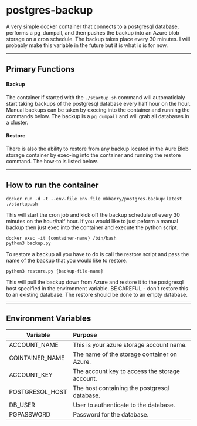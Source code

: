 # postgres-backup
A very simple docker container that connects to a postgresql database, performs a pg_dumpall, and then pushes the backup into an Azure blob storage on a cron schedule. The backup takes place every 30 minutes. I will probably make this variable in the future but it is what is is for now.

---

## Primary Functions
#### Backup
The container if started with the `./startup.sh` command will automaticlaly start taking backups of the postgresql database every half hour on the hour. Manual backups can be taken by execing into the container and running the commands below. The backup is a `pg_dumpall` and will grab all databases in a cluster.

#### Restore
There is also the ability to restore from any backup located in the Aure Blob storage container by exec-ing into the container and running the restore command. The how-to is listed below.

---

## How to run the container
```
docker run -d -t --env-file env.file mkbarry/postgres-backup:latest ./startup.sh
```
This will start the cron job and kick off the backup schedule of every 30 minutes on the hour/half hour. If you would like to just peform a manual backup then just exec into the container and execute the python script.
```
docker exec -it {container-name} /bin/bash
python3 backup.py
```
To restore a backup all you have to do is call the restore script and pass the name of the backup that you would like to restore.
```
python3 restore.py {backup-file-name}
```
This will pull the backup down from Azure and restore it to the postgresql host specified in the environment variable. BE CAREFUL - don't restore this to an existing database. The restore should be done to an empty database.

---

## Environment Variables
| Variable        | Purpose       | 
| -------------   | :-------------|
| ACCOUNT_NAME    | This is your azure storage account name.       |
| COINTAINER_NAME | The name of the storage container on Azure.    |
| ACCOUNT_KEY     | The account key to access the storage account. |
| POSTGRESQL_HOST | The host containing the postgresql database.   |
| DB_USER         | User to authenticate to the database.          |
| PGPASSWORD      | Password for the database.                     |
